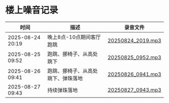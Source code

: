 # 楼上噪音记录

| 时间                  |         描述 |     录音文件 |
| --------------------- | -------------------------- | -------------------------- |
| 2025-08-24 20:19      | 晚上8点-10点期间客厅跑跳       | [20250824_2019.mp3](20250824/250824_2019.mp3) |
| 2025-08-25 09:52   | 跑跳、挪椅子、从高处跳下        | [20250825_0952.mp3](20250825/20250825_0952.mp3)        |
| 2025-08-26 09:41   | 跑跳、挪椅子、从高处跳下、弹珠落地        | [20250826_0941.mp3](20250826/20250826_0941.mp3)        |
| 2025-08-27 09:43   | 持续弹珠落地        | [20250827_0943.mp3](20250827/20250827_0943.mp3)        |

